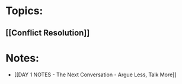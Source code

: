 
# Topics:

## [[Conflict Resolution]]

# Notes:
- [[DAY 1 NOTES - The Next Conversation - Argue Less, Talk More]]
